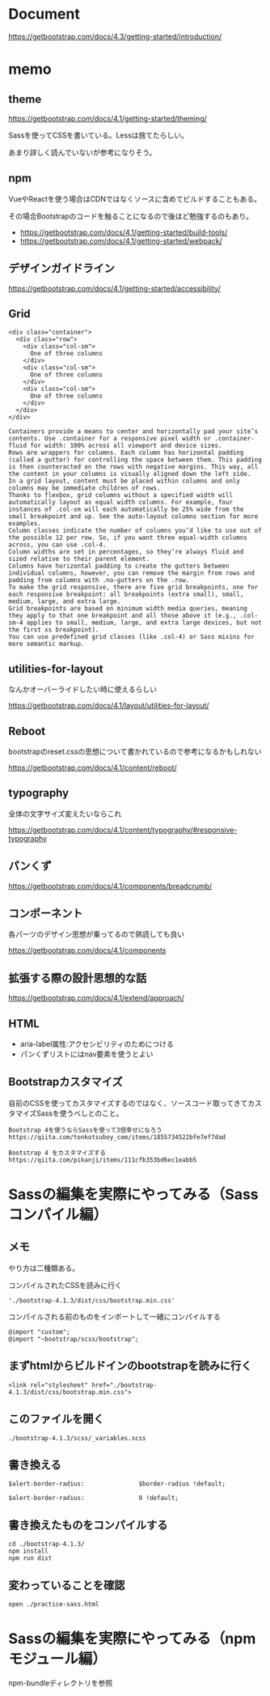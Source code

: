 
# Document
https://getbootstrap.com/docs/4.3/getting-started/introduction/

# memo
## theme
 
 https://getbootstrap.com/docs/4.1/getting-started/theming/
 
 Sassを使ってCSSを書いている。Lessは捨てたらしい。
 
 あまり詳しく読んでいないが参考になりそう。
 
## npm

VueやReactを使う場合はCDNではなくソースに含めてビルドすることもある。

その場合Bootstrapのコードを触ることになるので後ほど勉強するのもあり。

- https://getbootstrap.com/docs/4.1/getting-started/build-tools/
- https://getbootstrap.com/docs/4.1/getting-started/webpack/

## デザインガイドライン

https://getbootstrap.com/docs/4.1/getting-started/accessibility/

## Grid
```
<div class="container">
  <div class="row">
    <div class="col-sm">
      One of three columns
    </div>
    <div class="col-sm">
      One of three columns
    </div>
    <div class="col-sm">
      One of three columns
    </div>
  </div>
</div>
```

```
Containers provide a means to center and horizontally pad your site’s contents. Use .container for a responsive pixel width or .container-fluid for width: 100% across all viewport and device sizes.
Rows are wrappers for columns. Each column has horizontal padding (called a gutter) for controlling the space between them. This padding is then counteracted on the rows with negative margins. This way, all the content in your columns is visually aligned down the left side.
In a grid layout, content must be placed within columns and only columns may be immediate children of rows.
Thanks to flexbox, grid columns without a specified width will automatically layout as equal width columns. For example, four instances of .col-sm will each automatically be 25% wide from the small breakpoint and up. See the auto-layout columns section for more examples.
Column classes indicate the number of columns you’d like to use out of the possible 12 per row. So, if you want three equal-width columns across, you can use .col-4.
Column widths are set in percentages, so they’re always fluid and sized relative to their parent element.
Columns have horizontal padding to create the gutters between individual columns, however, you can remove the margin from rows and padding from columns with .no-gutters on the .row.
To make the grid responsive, there are five grid breakpoints, one for each responsive breakpoint: all breakpoints (extra small), small, medium, large, and extra large.
Grid breakpoints are based on minimum width media queries, meaning they apply to that one breakpoint and all those above it (e.g., .col-sm-4 applies to small, medium, large, and extra large devices, but not the first xs breakpoint).
You can use predefined grid classes (like .col-4) or Sass mixins for more semantic markup.
```

## utilities-for-layout

なんかオーバーライドしたい時に使えるらしい

https://getbootstrap.com/docs/4.1/layout/utilities-for-layout/

## Reboot

bootstrapのreset.cssの思想について書かれているので参考になるかもしれない

https://getbootstrap.com/docs/4.1/content/reboot/

## typography

全体の文字サイズ変えたいならこれ

https://getbootstrap.com/docs/4.1/content/typography/#responsive-typography

## パンくず

https://getbootstrap.com/docs/4.1/components/breadcrumb/

## コンポーネント

各パーツのデザイン思想が乗ってるので熟読しても良い

https://getbootstrap.com/docs/4.1/components

## 拡張する際の設計思想的な話

https://getbootstrap.com/docs/4.1/extend/approach/
## HTML
 - aria-label属性:アクセシビリティのためにつける
 - パンくずリストにはnav要素を使うとよい

## Bootstrapカスタマイズ
自前のCSSを使ってカスタマイズするのではなく、ソースコード取ってきてカスタマイズSassを使うべしとのこと。

```
Bootstrap 4を使うならSassを使って3倍幸せになろう
https://qiita.com/tonkotsuboy_com/items/1855734522bfe7ef7dad

Bootstrap 4 をカスタマイズする
https://qiita.com/pikanji/items/111cfb353bd6ec1eabb5
```

# Sassの編集を実際にやってみる（Sassコンパイル編）
## メモ

やり方は二種類ある。

コンパイルされたCSSを読みに行く
 
```
'./bootstrap-4.1.3/dist/css/bootstrap.min.css'
```
 
コンパイルされる前のものをインポートして一緒にコンパイルする
 
```
@import "custom";
@import "~bootstrap/scss/bootstrap";
``` 

## まずhtmlからビルドインのbootstrapを読みに行く

```
<link rel="stylesheet" href="./bootstrap-4.1.3/dist/css/bootstrap.min.css">
```

## このファイルを開く

```
./bootstrap-4.1.3/scss/_variables.scss
```

## 書き換える

```
$alert-border-radius:               $border-radius !default;
```

```
$alert-border-radius:               0 !default;
```

## 書き換えたものをコンパイルする

```
cd ./bootstrap-4.1.3/
npm install
npm run dist
```

## 変わっていることを確認

```
open ./practice-sass.html
```
 
# Sassの編集を実際にやってみる（npmモジュール編）

npm-bundleディレクトリを参照
